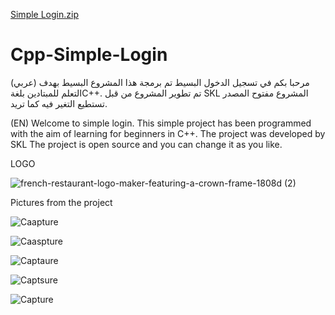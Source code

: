 [Simple Login.zip](https://github.com/salehSKl1/Cpp-Simple-Login/files/8936068/Simple.Login.zip)
# Cpp-Simple-Login
(عربي)
مرحبا بكم في تسجيل الدخول البسيط
 تم برمجة هذا المشروع البسيط بهدف التعلم للمبتادين بلغةC++.
تم تطوير المشروع من قبل SKL المشروع مفتوح المصدر تستطيع التغير فيه كما تريد.  

(EN) 
Welcome to simple login.
This simple project has been programmed with the aim of learning for beginners in C++.
The project was developed by SKL The project is open source and you can change it as you like. 

LOGO

![french-restaurant-logo-maker-featuring-a-crown-frame-1808d (2)](https://user-images.githubusercontent.com/64957923/174493227-dec742cf-1f0f-4669-9274-b8e6a89801ca.png)


Pictures from the project


![Caapture](https://user-images.githubusercontent.com/64957923/174493735-802907d4-5adf-44d9-93b9-896df449b4b9.PNG)

![Caaspture](https://user-images.githubusercontent.com/64957923/174493737-0acf9f04-a86f-4630-9ea8-5f433a748e2e.PNG)

![Captaure](https://user-images.githubusercontent.com/64957923/174493738-e774a9fc-20ea-492f-b95a-5f8d18f334c7.PNG)

![Captsure](https://user-images.githubusercontent.com/64957923/174493739-2e302fa5-dc53-40b0-bdaf-590424436dd9.PNG)

![Capture](https://user-images.githubusercontent.com/64957923/174493741-1818b5df-d194-40f2-a327-2926764158d0.PNG)
